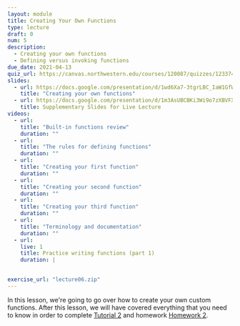 ```yaml
---
layout: module
title: Creating Your Own Functions
type: lecture
draft: 0
num: 5
description:
  - Creating your own functions
  - Defining versus invoking functions
due_date: 2021-04-13
quiz_url: https://canvas.northwestern.edu/courses/120087/quizzes/123374
slides:
  - url: https://docs.google.com/presentation/d/1wd6Xa7-3tgrLBC_IaW1GfWrvIwx9S5bxW2wpNsuTTIQ/edit?usp=sharing
    title: "Creating your own functions"
  - url: https://docs.google.com/presentation/d/1m3AsUBCBKi3Wi9o7zXBVFXU1OXMYg7-V-Ykp8rS5O8Q/edit?usp=sharing
    title: Supplementary Slides for Live Lecture
videos:
  - url: 
    title: "Built-in functions review"
    duration: ""
  - url: 
    title: "The rules for defining functions"
    duration: ""
  - url: 
    title: "Creating your first function"
    duration: ""
  - url: 
    title: "Creating your second function"
    duration: ""
  - url: 
    title: "Creating your third function"
    duration: ""
  - url: 
    title: "Terminology and documentation"
    duration: ""
  - url: 
    live: 1
    title: Practice writing functions (part 1)
    duration: |
        

exercise_url: "lecture06.zip"
---
```


In this lesson, we're going to go over how to create your own custom functions. After this lesson, we will have covered everything that you need to know in order to complete [Tutorial 2](../assignments/tutorial02) and homework [Homework 2](../assignments/tutorial02).